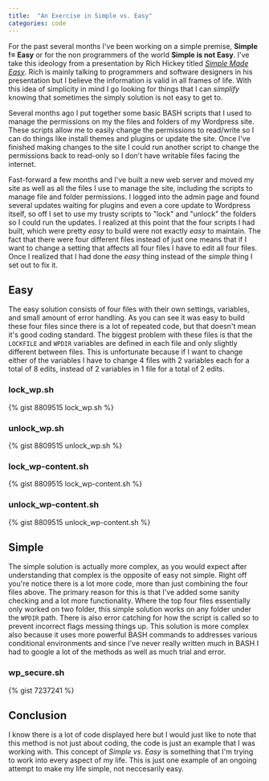 ```yaml
---
title:  "An Exercise in Simple vs. Easy"
categories: code
---
```


For the past several months I've been working on a simple premise, **Simple != Easy** or for the non programmers of the world **Simple is not Easy**. I've take this ideology from a presentation by Rich Hickey titled [_Simple Made Easy_](http://www.infoq.com/presentations/Simple-Made-Easy). Rich is mainly talking to programmers and software designers in his presentation but I believe the information is valid in all frames of life. With this idea of simplicity in mind I go looking for things that I can *simplify* knowing that sometimes the simply solution is not easy to get to. <!-- more --> 

Several months ago I put together some basic BASH scripts that I used to manage the permissions on my the files and folders of my Wordpress site. These scripts allow me to easily change the permissions to read/write so I can do things like install themes and plugins or update the site. Once I've finished making changes to the site I could run another script to change the permissions back to read-only so I don't have writable files facing the internet.

Fast-forward a few months and I've built a new web server and moved my site as well as all the files I use to manage the site, including the scripts to manage file and folder permissions. I logged into the admin page and found several updates waiting for plugins and even a core update to Wordpress itself, so off I set to use my trusty scripts to "lock" and "unlock" the folders so I could run the updates. I realized at this point that the four scripts I had built, which were pretty *easy* to build were not exactly *easy* to maintain. The fact that there were four different files instead of just one means that if I want to change a setting that affects all four files I have to edit all four files. Once I realized that I had done the *easy* thing instead of the *simple* thing I set out to fix it. 

## Easy ##
The easy solution consists of four files with their own settings, variables, and small amount of error handling. As you can see it was easy to build these four files since there is a lot of repeated code, but that doesn't mean it's good coding standard. The biggest problem with these files is that the `LOCKFILE` and `WPDIR` variables are defined in each file and only slightly different between files. This is unfortunate because if I want to change either of the variables I have to change 4 files with 2 variables each for a total of 8 edits, instead of 2 variables in 1 file for a total of 2 edits. 

### lock_wp.sh ###
{% gist 8809515 lock_wp.sh %}

### unlock_wp.sh ###
{% gist 8809515 unlock_wp.sh %}

### lock_wp-content.sh ###
{% gist 8809515 lock_wp-content.sh %}

### unlock_wp-content.sh ###
{% gist 8809515 unlock_wp-content.sh %}

## Simple ##
The simple solution is actually more complex, as you would expect after understanding that complex is the opposite of easy not simple. Right off you're notice there is a lot more code, more than just combining the four files above. The primary reason for this is that I've added some sanity checking and a lot more functionality. Where the top four files essentially only worked on two folder, this simple solution works on any folder under the `WPDIR` path. There is also error catching for how the script is called so to prevent incorrect flags messing things up. This solution is more complex also because it uses more powerful BASH commands to addresses various conditional environments and since I've never really written much in BASH I had to google a lot of the methods as well as much trial and error.

### wp_secure.sh ###
{% gist 7237241 %}

## Conclusion ##
I know there is a lot of code displayed here but I would just like to note that this method is not just about coding, the code is just an example that I was working with. This concept of *Simple vs. Easy* is something that I'm trying to work into every aspect of my life. This is just one example of an ongoing attempt to make my life simple, not neccesarily easy.


<!-- X4rBlub4fgPicizTpMvh -->